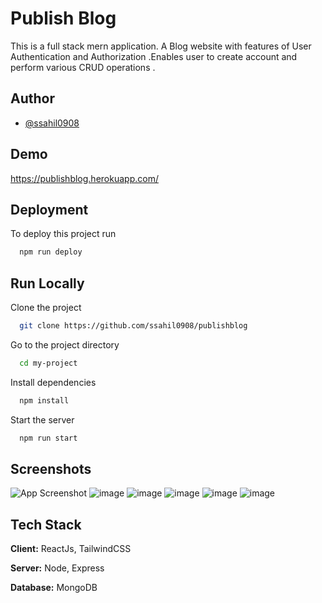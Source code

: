 
# Publish Blog

This is a full stack mern application.
A Blog website with features of User Authentication and Authorization
.Enables user to create account and perform various CRUD operations . 


## Author

- [@ssahil0908](https://github.com/ssahil0908)


## Demo

https://publishblog.herokuapp.com/


## Deployment

To deploy this project run

```bash
  npm run deploy
```


## Run Locally

Clone the project

```bash
  git clone https://github.com/ssahil0908/publishblog
```

Go to the project directory

```bash
  cd my-project
```

Install dependencies

```bash
  npm install
```

Start the server

```bash
  npm run start
```


## Screenshots

![App Screenshot](https://drive.google.com/file/d/1SaIxeVFNNanu3j2GFw41ZR1M2KUTQTrB/view?usp=sharing)
![image](https://user-images.githubusercontent.com/90554672/185790672-dd6092fc-0202-45f5-8a46-22d8a99171c4.png)
![image](https://user-images.githubusercontent.com/90554672/185790720-15f58bb2-8d1f-4fbd-b0ed-2c367052f91c.png)
![image](https://user-images.githubusercontent.com/90554672/185790737-bbdd3a56-2d68-4912-bc01-6454b47cd2ea.png)
![image](https://user-images.githubusercontent.com/90554672/185790818-e25df161-104f-4104-a0d8-74c60896a8a2.png)
![image](https://user-images.githubusercontent.com/90554672/185790867-e2f9c324-167b-40e5-a18b-70d2cfec356e.png)


## Tech Stack

**Client:** ReactJs, TailwindCSS

**Server:** Node, Express 

**Database:** MongoDB
